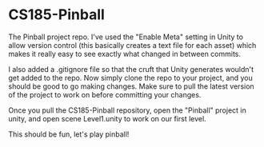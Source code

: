 CS185-Pinball
=============

The Pinball project repo. I've used the "Enable Meta" setting in Unity to allow version control (this basically creates a text file for each asset) which makes it really easy to see exactly what changed in between commits.

I also added a .gitignore file so that the cruft that Unity generates wouldn't get added to the repo. Now simply clone the repo to your project, and you should be good to go making changes. Make sure to pull the latest version of the project to work on before committing your changes.

Once you pull the CS185-Pinball repository, open the "Pinball" project in unity, and open scene Level1.unity to work on our first level.

This should be fun, let's play pinball!

